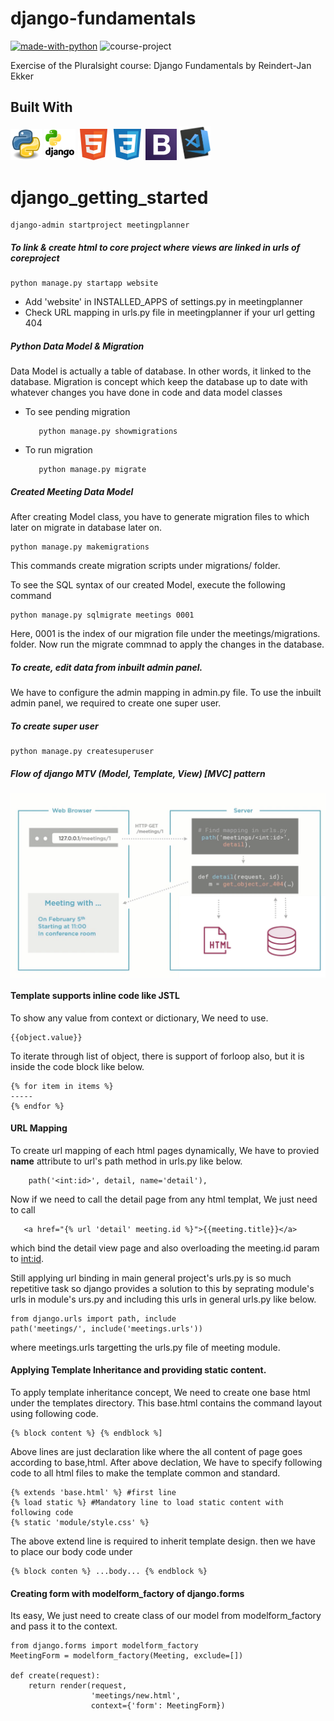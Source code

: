 # django-fundamentals
[![made-with-python](https://img.shields.io/badge/Made%20with-Python-1f425f.svg)](https://www.python.org/)
![course-project](https://img.shields.io/badge/Project-Course-orange.svg)

Exercise of the Pluralsight course: Django Fundamentals by Reindert-Jan Ekker


## Built With
<a href="https://www.python.org/"><img src="https://raw.githubusercontent.com/BorjaG90/media/master/img/logos/python.png" width=50 alt="Python 3.6.1"></a>
<a href="https://www.djangoproject.com/"><img src="https://raw.githubusercontent.com/BorjaG90/media/master/img/logos/django.png" width=50 alt="Django 2.1.5"></a>
<a href="https://developer.mozilla.org/es/docs/HTML/HTML5"><img src="https://raw.githubusercontent.com/BorjaG90/media/master/img/logos/HTML5.png" width=50 alt="HTML5"></a>
<a href="https://developer.mozilla.org/es/docs/Web/CSS"><img src="https://raw.githubusercontent.com/BorjaG90/media/master/img/logos/css3.png" width=50 alt="CSS3"></a>
<a href="https://getbootstrap.com/"><img src="https://raw.githubusercontent.com/BorjaG90/media/master/img/logos/bootstrap.png" width=50 alt="Bootstrap"></a>
<a href="https://code.visualstudio.com/"><img src="https://raw.githubusercontent.com/BorjaG90/media/master/img/logos/vscode.png" width=50 alt="VSCode"></a>


# django_getting_started
    django-admin startproject meetingplanner

#####   To link & create html to core project where views are linked in urls of coreproject
    python manage.py startapp website

- Add 'website' in INSTALLED_APPS of settings.py in meetingplanner
- Check URL mapping in urls.py file in meetingplanner if your url getting 404


##### Python Data Model & Migration
Data Model is actually a table of database. In other words, it linked to the database.
Migration is concept which keep the database up to date with whatever changes you have done in code and data model classes
- To see pending migration
        
         python manage.py showmigrations
- To run migration

         python manage.py migrate
         
##### Created Meeting Data Model
After creating Model class, you have to generate migration files to which later on migrate in database later on.

    python manage.py makemigrations

This commands create migration scripts under migrations/ folder.

To see the SQL syntax of our created Model, execute the following command

    python manage.py sqlmigrate meetings 0001
Here, 0001 is the index of our migration file under the meetings/migrations. folder.
Now run the migrate commnad to apply the changes in the database.


##### To create, edit data from inbuilt admin panel.
We have to configure the admin mapping in admin.py file.
To use the inbuilt admin panel, we required to create one super user.

##### To create super user
    python manage.py createsuperuser


##### Flow of django MTV (Model, Template, View) [MVC] pattern
<img src="./screenshots/flow.png" alt="Original"  align="middle"/>


#### Template supports inline code like JSTL
To show any value from context or dictionary, We need to use.

    {{object.value}}

To iterate through list of object, there is support of forloop also, but it is inside the code block like below.

    {% for item in items %}
    -----
    {% endfor %}

#### URL Mapping
To create url mapping of each html pages dynamically, We have to provied <b>name</b> attribute to 
url's path method in urls.py like below.

        path('<int:id>', detail, name='detail'),

Now if we need to call the detail page from any html templat, We just need to call

       <a href="{% url 'detail' meeting.id %}">{{meeting.title}}</a>
    
which bind the detail view page and also overloading the meeting.id param to <int:id>.

Still applying url binding in main general project's urls.py is so much repetitive task so django provides
a solution to this by seprating module's urls in module's urs.py and including this urls in general urls.py like below.

    from django.urls import path, include
    path('meetings/', include('meetings.urls'))

where meetings.urls targetting the urls.py file of meeting module.


#### Applying Template Inheritance and providing static content.
To apply template inheritance concept, We need to create one base html under the templates directory.
This base.html contains the command layout using following code.

    {% block content %} {% endblock %] 

Above lines are just declaration like where the all content of page goes according to base,html.
After above declation, We have to specify following code to all html files to make the template common and standard.

    {% extends 'base.html' %} #first line
    {% load static %} #Mandatory line to load static content with following code
    {% static 'module/style.css' %}

The above extend line is required to inherit template design.
then we have to place our body code under 
    
    {% block conten %} ...body... {% endblock %}
    
#### Creating form with modelform_factory of django.forms
Its easy, We just need to create class of our model from modelform_factory and pass it to the context.

    from django.forms import modelform_factory
    MeetingForm = modelform_factory(Meeting, exclude=[])
    
    def create(request):
        return render(request,
                      'meetings/new.html',
                      context={'form': MeetingForm})
    